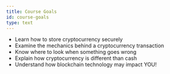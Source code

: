```yaml
---
title: Course Goals
id: course-goals
type: text
---
```


<ul>
    <li>Learn how to store cryptocurrency securely</li>
    <li>Examine the mechanics behind a cryptocurrency transaction</li>
    <li>Know where to look when something goes wrong</li>
    <li>Explain how cryptocurrency is different than cash</li>
    <li>Understand how blockchain technology may impact YOU!</li>
</ul>
